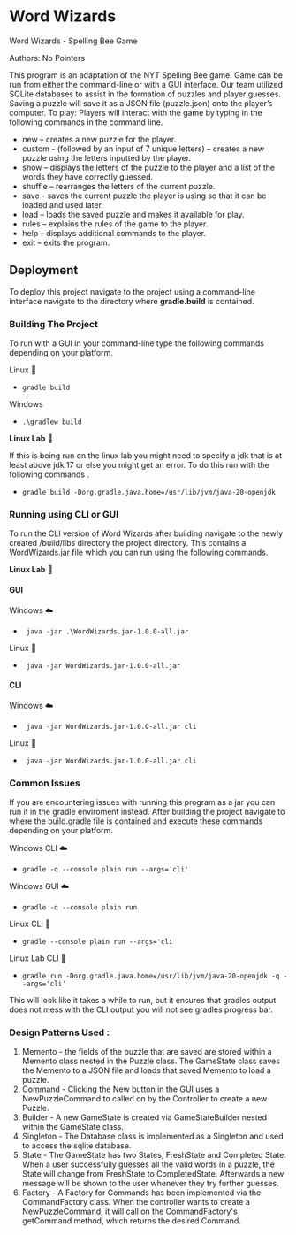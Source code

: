 # Word Wizards


Word Wizards - Spelling Bee Game

Authors: No Pointers 

This program is an adaptation of the NYT Spelling Bee game. Game can be run from either the command-line or with a GUI interface. Our team utilized SQLite databases to assist in the formation of puzzles and player guesses. Saving a puzzle will save it as a JSON file (puzzle.json) onto the player’s computer.
To play: Players will interact with the game by typing in the following commands in the command line.

-   new – creates a new puzzle for the player.
-   custom - (followed by an input of 7 unique letters) – creates a new puzzle using the letters inputted by the player.
-   show – displays the letters of the puzzle to the player and a list of the words they have correctly guessed.
-   shuffle – rearranges the letters of the current puzzle.
-   save - saves the current puzzle the player is using so that it can be loaded and used later.
-   load – loads the saved puzzle and makes it available for play.
-   rules – explains the rules of the game to the player.
-   help – displays additional commands to the player.
-   exit – exits the program.



## Deployment

To deploy this project navigate to the project using a command-line interface navigate to the directory where  **gradle.build** is contained.

### Building The Project ###
To run with a GUI in your command-line type the following commands depending on your platform.

Linux :penguin:
* ```gradle build ```

Windows
* ```.\gradlew build ```

**Linux Lab** :penguin:

If this is being run on the linux lab you might need to specify a jdk that is at least above jdk 17 or else you might get an error. To do this run with the following commands .


* ```gradle build -Dorg.gradle.java.home=/usr/lib/jvm/java-20-openjdk```


### Running using CLI or GUI ###
To run the CLI version of Word Wizards after building navigate to the newly created /build/libs directory the project directory. This contains a WordWizards.jar file which you can run using the following commands.


**Linux Lab** :penguin:


#### GUI
Windows :cloud:
* ``` java -jar .\WordWizards.jar-1.0.0-all.jar```

Linux :penguin:
* ``` java -jar WordWizards.jar-1.0.0-all.jar```

#### CLI
Windows :cloud:
* ``` java -jar WordWizards.jar-1.0.0-all.jar cli```

Linux :penguin:
* ``` java -jar WordWizards.jar-1.0.0-all.jar cli```


### Common Issues ### 
If you are encountering issues with running this program as a jar you can run it in the gradle enviroment instead.
After building the project navigate to where the build.gradle file is contained and execute these commands depending on your platform.

Windows CLI :cloud: 
* ```gradle -q --console plain run --args='cli' ```

Windows GUI :cloud:
* ```gradle -q --console plain run```

Linux CLI :penguin: 
* ```gradle --console plain run --args='cli ```

Linux Lab CLI :penguin:
* ```gradle run -Dorg.gradle.java.home=/usr/lib/jvm/java-20-openjdk -q --args='cli' ```

This will look like it takes a while to run, but it ensures that gradles output does not mess with the CLI output you will not see gradles progress bar.

### Design Patterns Used : ### 
1. Memento - the fields of the puzzle that are saved are stored within a Memento class nested in the Puzzle class. 
The GameState class saves the Memento to a JSON file and loads that saved Memento to load a puzzle.
2. Command - Clicking the New button in the GUI uses a NewPuzzleCommand to called on by the Controller to create a new Puzzle.
3. Builder - A new GameState is created via GameStateBuilder nested within the GameState class. 
4. Singleton - The Database class is implemented as a Singleton and used to access the sqlite database.
5. State - The GameState has two States, FreshState and Completed State. When a user successfully guesses all 
the valid words in a puzzle, the State will change from FreshState to CompletedState. Afterwards a new message 
will be shown to the user whenever they try further guesses.
6. Factory - A Factory for Commands has been implemented via the CommandFactory class. When the controller 
wants to create a NewPuzzleCommand, it will call on the CommandFactory's getCommand method, which returns the 
desired Command.
